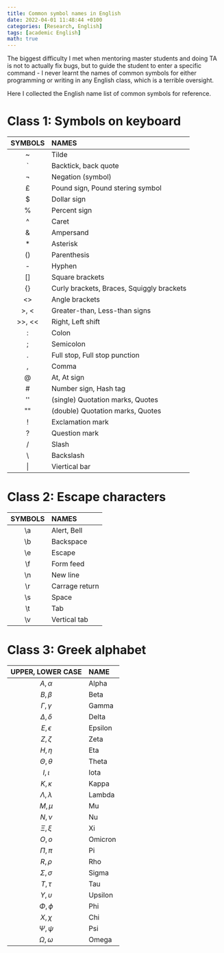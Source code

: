 ```yaml
---
title: Common symbol names in English
date: 2022-04-01 11:48:44 +0100
categories: [Research, English]
tags: [academic English]
math: true
---
```


The biggest difficulty I met when mentoring master students and doing TA is not to actually fix bugs, but to guide the student to enter a specific command - I never learnt the names of common symbols for either programming or writing in any English class, which is a terrible oversight. 

Here I collected the English name list of common symbols for reference. 

# Class 1: Symbols on keyboard

| SYMBOLS | NAMES                                     |
|:-------:|:------------------------------------------|
| ~       | Tilde                                     |
| \`      | Backtick, back quote                      |
| ¬       | Negation (symbol)                         |
| £       | Pound sign, Pound stering symbol          |
| $       | Dollar sign                               |
| %       | Percent sign                              |
| ^       | Caret                                     |
| &       | Ampersand                                 |
| \*      | Asterisk                                  |
| ()      | Parenthesis                               |
| -       | Hyphen                                    |
| \[\]    | Square brackets                           |
| \{\}    | Curly brackets, Braces, Squiggly brackets |
| <>      | Angle brackets                            |
| >, <    | Greater-than, Less-than signs             |
| >>, <<  | Right, Left shift                         |
| :       | Colon                                     |
| ;       | Semicolon                                 |
| .       | Full stop, Full stop punction             |
| ,       | Comma                                     |
| @       | At, At sign                               |
| #       | Number sign, Hash tag                     |
| ''      | (single) Quotation marks, Quotes          |
| ""      | (double) Quotation marks, Quotes          |
| !       | Exclamation mark                          |
| ?       | Question mark                             |
| /       | Slash                                     |
| \       | Backslash                                 |
| \|      | Viertical bar                             |

# Class 2: Escape characters

| SYMBOLS | NAMES          |
|:-------:|:---------------|
| \a      | Alert, Bell    |
| \b      | Backspace      |
| \e      | Escape         |
| \f      | Form feed      |
| \n      | New line       |
| \r      | Carrage return |
| \s      | Space          |
| \t      | Tab            |
| \v      | Vertical tab   |

# Class 3: Greek alphabet

| UPPER, LOWER CASE    | NAME |
|:--------------------:|:---------------|
| $A, \alpha$          | Alpha |
| $B, \beta$           | Beta      |
| $\Gamma, \gamma$     | Gamma  |
| $\Delta, \delta$     | Delta  |
| $E, \epsilon$        | Epsilon  |
| $Z, \zeta$           | Zeta  |
| $H, \eta$            | Eta  |
| $\Theta, \theta$     | Theta  |
| $I, \iota$           | Iota  |
| $K, \kappa$          | Kappa  |
| $\Lambda, \lambda$   | Lambda  |
| $M, \mu$             | Mu  |
| $N, \nu$             | Nu  |
| $\Xi, \xi$           | Xi  |
| $O, o$               | Omicron  |
| $\Pi, \pi$           | Pi  |
| $R, \rho$            | Rho  |
| $\Sigma, \sigma$     | Sigma |
| $T, \tau$            | Tau |
| $\Upsilon, \upsilon$ | Upsilon |
| $\Phi, \phi$         | Phi |
| $X, \chi$            | Chi |
| $\Psi, \psi$         | Psi |
| $\Omega, \omega$     | Omega |
